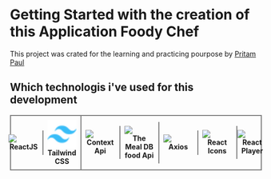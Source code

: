 # Getting Started with the creation of this Application Foody Chef

This project was crated for the learning and practicing pourpose by [Pritam Paul](https://github.com/pritampaul02)

## Which technologis i've used for this development

<div style="display:grid;grid-template-columns:repeat(7,1fr);border:2px solid gray;
    justify-content: center;
    align-items: center;text-align:center;background:transparent;padding:0;box-sizing:border-box;">
<div style="border-right:2px solid gray;padding:8px;display:flex;flex-direction:column;align-items:center;justify-content;center;"><img src='public/favicon.ico' style='height:auto;width:60px;' ><b>ReactJS</b></div>
<div style="border-right:2px solid gray;padding:8px;display:flex;flex-direction:column;align-items:center;justify-content;center;"><img src='public/tailwind.png' style='height:auto;width:60px;' ><b>Tailwind CSS</b></div>
<div style="border-right:2px solid gray;padding:8px;display:flex;flex-direction:column;align-items:center;justify-content;center;"><img src='public/favicon.ico' style='height:auto;width:60px;' ><b>Context Api</b></div>
<div style="border-right:2px solid gray;padding:8px;display:flex;flex-direction:column;align-items:center;justify-content;center;"><img src='https://www.themealdb.com/images/icons/favicon/favicon-32x32.png' style='height:auto;width:60px;' ><b>The Meal DB food Api</b></div>
<div style="border-right:2px solid gray;padding:8px;display:flex;flex-direction:column;align-items:center;justify-content;center;"><img src='https://axios-http.com/assets/favicon.ico' style='height:auto;width:60px;' ><b>Axios</b></div>
<div style="border-right:2px solid gray;padding:8px;display:flex;flex-direction:column;align-items:center;justify-content;center;"><img src='https://react-icons.github.io/react-icons/favicon.png' style='height:auto;width:60px;' ><b>React Icons</b></div>
<div style='display:flex;flex-direction:column;align-items:center;justify-content;center;'><img src='public/favicon.ico' style='height:auto;width:60px;' ><b>React Player</b></div>

</div>

<!-- ## Available Scripts

In the project directory, you can run:

### `npm start`

Runs the app in the development mode.\
Open [http://localhost:3000](http://localhost:3000) to view it in your browser.

The page will reload when you make changes.\
You may also see any lint errors in the console.

### `npm test`

Launches the test runner in the interactive watch mode.\
See the section about [running tests](https://facebook.github.io/create-react-app/docs/running-tests) for more information.

### `npm run build`

Builds the app for production to the `build` folder.\
It correctly bundles React in production mode and optimizes the build for the best performance.

The build is minified and the filenames include the hashes.\
Your app is ready to be deployed!

See the section about [deployment](https://facebook.github.io/create-react-app/docs/deployment) for more information.

### `npm run eject`

**Note: this is a one-way operation. Once you `eject`, you can't go back!**

If you aren't satisfied with the build tool and configuration choices, you can `eject` at any time. This command will remove the single build dependency from your project.

Instead, it will copy all the configuration files and the transitive dependencies (webpack, Babel, ESLint, etc) right into your project so you have full control over them. All of the commands except `eject` will still work, but they will point to the copied scripts so you can tweak them. At this point you're on your own.

You don't have to ever use `eject`. The curated feature set is suitable for small and middle deployments, and you shouldn't feel obligated to use this feature. However we understand that this tool wouldn't be useful if you couldn't customize it when you are ready for it.

## Learn More

You can learn more in the [Create React App documentation](https://facebook.github.io/create-react-app/docs/getting-started).

To learn React, check out the [React documentation](https://reactjs.org/).

### Code Splitting

This section has moved here: [https://facebook.github.io/create-react-app/docs/code-splitting](https://facebook.github.io/create-react-app/docs/code-splitting)

### Analyzing the Bundle Size

This section has moved here: [https://facebook.github.io/create-react-app/docs/analyzing-the-bundle-size](https://facebook.github.io/create-react-app/docs/analyzing-the-bundle-size)

### Making a Progressive Web App

This section has moved here: [https://facebook.github.io/create-react-app/docs/making-a-progressive-web-app](https://facebook.github.io/create-react-app/docs/making-a-progressive-web-app)

### Advanced Configuration

This section has moved here: [https://facebook.github.io/create-react-app/docs/advanced-configuration](https://facebook.github.io/create-react-app/docs/advanced-configuration)

### Deployment

This section has moved here: [https://facebook.github.io/create-react-app/docs/deployment](https://facebook.github.io/create-react-app/docs/deployment)

### `npm run build` fails to minify

This section has moved here: [https://facebook.github.io/create-react-app/docs/troubleshooting#npm-run-build-fails-to-minify](https://facebook.github.io/create-react-app/docs/troubleshooting#npm-run-build-fails-to-minify) -->
